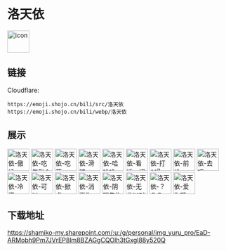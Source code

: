 # 洛天依
<img src="https://emoji.shojo.cn/bili/src/洛天依/icon.png" width="50" height="50" alt="icon">

## 链接
Cloudflare:
```
https://emoji.shojo.cn/bili/src/洛天依
https://emoji.shojo.cn/bili/webp/洛天依
```
## 展示
<img src="https://emoji.shojo.cn/bili/src/洛天依/洛天依-傲娇.png" width="50" height="50" alt="洛天依-傲娇">
<img src="https://emoji.shojo.cn/bili/src/洛天依/洛天依-吃包群众.png" width="50" height="50" alt="洛天依-吃包群众">
<img src="https://emoji.shojo.cn/bili/src/洛天依/洛天依-吃药.png" width="50" height="50" alt="洛天依-吃药">
<img src="https://emoji.shojo.cn/bili/src/洛天依/洛天依-滑稽.png" width="50" height="50" alt="洛天依-滑稽">
<img src="https://emoji.shojo.cn/bili/src/洛天依/洛天依-哈哈哈.png" width="50" height="50" alt="洛天依-哈哈哈">
<img src="https://emoji.shojo.cn/bili/src/洛天依/洛天依-看透一切.png" width="50" height="50" alt="洛天依-看透一切">
<img src="https://emoji.shojo.cn/bili/src/洛天依/洛天依-打call.png" width="50" height="50" alt="洛天依-打call">
<img src="https://emoji.shojo.cn/bili/src/洛天依/洛天依-前排.png" width="50" height="50" alt="洛天依-前排">
<img src="https://emoji.shojo.cn/bili/src/洛天依/洛天依-去吧.png" width="50" height="50" alt="洛天依-去吧">
<img src="https://emoji.shojo.cn/bili/src/洛天依/洛天依-冷漠.png" width="50" height="50" alt="洛天依-冷漠">
<img src="https://emoji.shojo.cn/bili/src/洛天依/洛天依-可以.png" width="50" height="50" alt="洛天依-可以">
<img src="https://emoji.shojo.cn/bili/src/洛天依/洛天依-掀桌.png" width="50" height="50" alt="洛天依-掀桌">
<img src="https://emoji.shojo.cn/bili/src/洛天依/洛天依-消灭你.png" width="50" height="50" alt="洛天依-消灭你">
<img src="https://emoji.shojo.cn/bili/src/洛天依/洛天依-阴阳先生.png" width="50" height="50" alt="洛天依-阴阳先生">
<img src="https://emoji.shojo.cn/bili/src/洛天依/洛天依-无言以对.png" width="50" height="50" alt="洛天依-无言以对">
<img src="https://emoji.shojo.cn/bili/src/洛天依/洛天依-？？？.png" width="50" height="50" alt="洛天依-？？？">
<img src="https://emoji.shojo.cn/bili/src/洛天依/洛天依-爱你哦.png" width="50" height="50" alt="洛天依-爱你哦">

## 下载地址

https://shamiko-my.sharepoint.com/:u:/g/personal/img_yuru_pro/EaD-ARMobh9Pm7JVrEP8lm8BZAGgCQOlh3tGxgl88y520Q